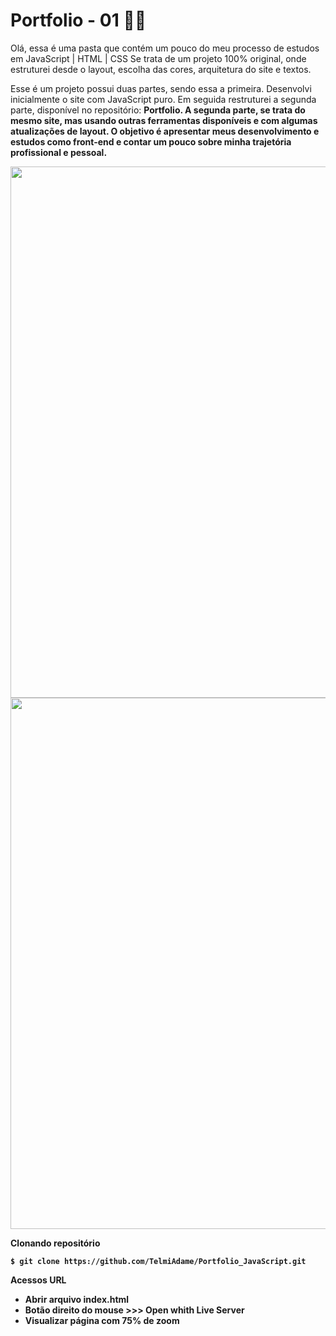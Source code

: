 # Portfolio - 01 👩‍💻 

Olá, essa é uma pasta que contém um pouco do meu processo de estudos em JavaScript | HTML | CSS
Se trata de um projeto 100% original, onde estruturei desde o layout, escolha das cores, arquitetura do site e textos.

Esse é um projeto possui duas partes, sendo essa a primeira. Desenvolvi inicialmente o site com JavaScript puro.
Em seguida restruturei a segunda parte, disponível no repositório: <b>Portfolio<b>. 
A segunda parte, se trata do mesmo site, mas usando outras ferramentas disponíveis e com algumas atualizações de layout. 
O objetivo é apresentar meus desenvolvimento e estudos como front-end e contar um pouco sobre minha trajetória profissional e pessoal. 

<div align = "center">
<img src = "https://github.com/TelmiAdame/Portfolio_JavaScript/blob/main/projeto_site/midia/Git-Portfolio-JS.gif" width = "850em">
<img src = "https://github.com/TelmiAdame/Portfolio_JavaScript/blob/main/projeto_site/midia/img-site.png" width = "850em">
</div>

**Clonando repositório**
```
$ git clone https://github.com/TelmiAdame/Portfolio_JavaScript.git
```

**Acessos URL**
- Abrir arquivo index.html
- Botão direito do mouse >>> Open whith Live Server
- Visualizar página com 75% de zoom 

 ##
